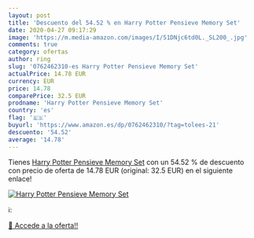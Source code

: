 ```yaml
---
layout: post
title: 'Descuento del 54.52 % en Harry Potter Pensieve Memory Set'
date: 2020-04-27 09:17:29
image: 'https://m.media-amazon.com/images/I/51DNjc6td0L._SL200_.jpg'
comments: true
category: ofertas
author: ring
slug: '0762462310-es Harry Potter Pensieve Memory Set'
actualPrice: 14.78 EUR
currency: EUR
price: 14.78
comparePrice: 32.5 EUR
prodname: 'Harry Potter Pensieve Memory Set'
country: 'es'
flag: '🇪🇸'
buyurl: 'https://www.amazon.es/dp/0762462310/?tag=tolees-21'
descuento: '54.52'
average: '14.78'
---
```


Tienes [Harry Potter Pensieve Memory Set](https://www.amazon.es/dp/0762462310/?tag=tolees-21) con un 54.52 % de descuento con precio de oferta de 14.78 EUR (original: 32.5 EUR) en el siguiente enlace!

[![Harry Potter Pensieve Memory Set](https://m.media-amazon.com/images/I/51DNjc6td0L._SL200_.jpg)](https://www.amazon.es/dp/0762462310/?tag=tolees-21)

ℹ️:


[🛒 Accede a la oferta!!](https://www.amazon.es/dp/0762462310/?tag=tolees-21)
